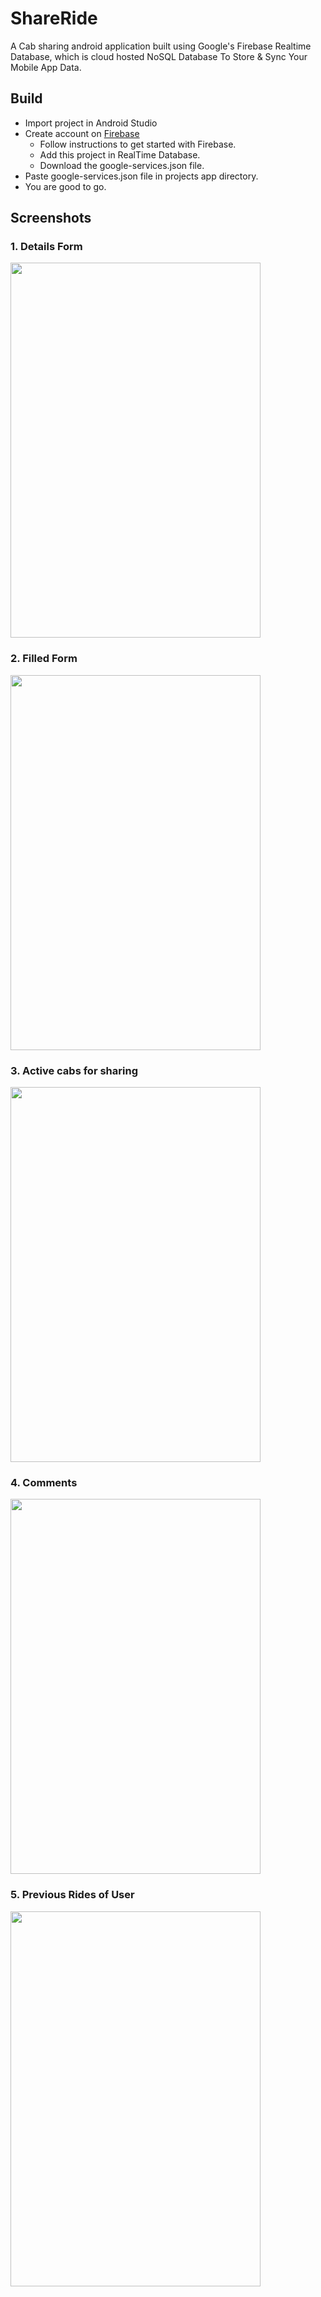 # ShareRide

A Cab sharing android application built using Google's Firebase Realtime Database, which is cloud
hosted NoSQL Database To Store & Sync Your Mobile App Data.

## Build

  * Import project in Android Studio
  * Create account on [Firebase](https://firebase.google.com/)
    * Follow instructions to get started with Firebase.
    * Add this project in RealTime Database.
    * Download the google-services.json file.
  * Paste google-services.json file in projects app directory.
  * You are good to go.

## Screenshots

### 1. Details Form

<img src="https://github.com/rajeev29five/ShareRide/blob/master/READMEIMG/Details.png" width="400" height="600">

### 2. Filled Form

<img src="https://github.com/rajeev29five/ShareRide/blob/master/READMEIMG/FillDetails.png" width="400" height="600">

### 3. Active cabs for sharing

<img src="https://github.com/rajeev29five/ShareRide/blob/master/READMEIMG/Posts.png" width="400" height="600">

### 4. Comments

<img src="https://github.com/rajeev29five/ShareRide/blob/master/READMEIMG/Comments.png" width="400" height="600">

### 5. Previous Rides of User

<img src="https://github.com/rajeev29five/ShareRide/blob/master/READMEIMG/PreviousRides.png" width="400" height="600">
